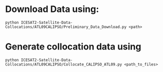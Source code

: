 # Download Data using:
``` python ICESAT2-Satellite-Data-Collocations/ATL09CALIPSO/Preliminary_Data_Download.py <path> ```
# Generate collocation data using
``` python ICESAT2-Satellite-Data-Collocations/ATL09CALIPSO/Collocate_CALIPSO_ATL09.py <path_to_files> ```
